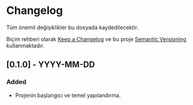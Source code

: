 # Changelog

Tüm önemli değişiklikler bu dosyada kaydedilecektir.

Biçim rehberi olarak [Keep a Changelog](https://keepachangelog.com/en/1.0.0/) ve bu proje [Semantic Versioning](https://semver.org/) kullanmaktadır.

## [0.1.0] - YYYY-MM-DD
### Added
- Projenin başlangıcı ve temel yapılandırma.
